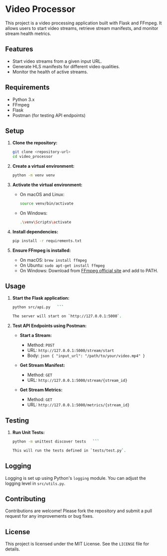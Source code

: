 # Video Processor

This project is a video processing application built with Flask and FFmpeg. It allows users to start video streams, retrieve stream manifests, and monitor stream health metrics.

## Features

- Start video streams from a given input URL.
- Generate HLS manifests for different video qualities.
- Monitor the health of active streams.

## Requirements

- Python 3.x
- FFmpeg
- Flask
- Postman (for testing API endpoints)

## Setup

1. **Clone the repository:**
   ```bash
   git clone <repository-url>
   cd video_processor
   ```

2. **Create a virtual environment:**
   ```bash
   python -m venv venv
   ```

3. **Activate the virtual environment:**
   - On macOS and Linux:
     ```bash
     source venv/bin/activate
     ```
   - On Windows:
     ```bash
     .\venv\Scripts\activate
     ```

4. **Install dependencies:**
   ```bash
   pip install -r requirements.txt
   ```

5. **Ensure FFmpeg is installed:**

   - On macOS: `brew install ffmpeg`
   - On Ubuntu: `sudo apt-get install ffmpeg`
   - On Windows: Download from [FFmpeg official site](https://ffmpeg.org/download.html) and add to PATH.

## Usage

1. **Start the Flask application:**
   ```bash
   python src/api.py   ```

   The server will start on `http://127.0.0.1:5000`.

2. **Test API Endpoints using Postman:**

   - **Start a Stream:**
     - Method: `POST`
     - URL: `http://127.0.0.1:5000/stream/start`
     - Body:        ```json
       {
           "input_url": "/path/to/your/video.mp4"
       }       ```

   - **Get Stream Manifest:**
     - Method: `GET`
     - URL: `http://127.0.0.1:5000/stream/{stream_id}`

   - **Get Stream Metrics:**
     - Method: `GET`
     - URL: `http://127.0.0.1:5000/metrics/{stream_id}`

## Testing

1. **Run Unit Tests:**
   ```bash
   python -m unittest discover tests   ```

   This will run the tests defined in `tests/test.py`.

## Logging

Logging is set up using Python's `logging` module. You can adjust the logging level in `src/utils.py`.

## Contributing

Contributions are welcome! Please fork the repository and submit a pull request for any improvements or bug fixes.

## License

This project is licensed under the MIT License. See the `LICENSE` file for details.
